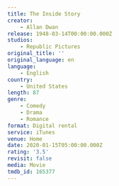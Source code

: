 ```yaml
---
title: The Inside Story
creator:
    - Allan Dwan
release: 1948-03-14T00:00:00.000Z
studios:
    - Republic Pictures
original_title: ''
original_language: en
language:
    - English
country:
    - United States
length: 87
genre:
    - Comedy
    - Drama
    - Romance
format: Digital rental
service: iTunes
venue: Home
date: 2020-01-15T05:00:00.000Z
rating: '3.5'
revisit: false
media: Movie
tmdb_id: 165377
---
```



